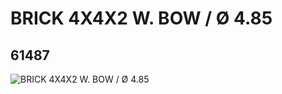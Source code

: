 # BRICK 4X4X2 W. BOW / Ø 4.85
## 61487
![BRICK 4X4X2 W. BOW / Ø 4.85](https://lc-www-live-s.legocdn.com/media/bricks/5/2/4519012.jpg)